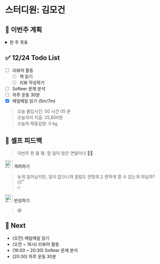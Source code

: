 # 스터디원: 김모건

## 🚀 이번주 계획

<details>
  <summary>한 주 목표</summary>

      - (0/1) 캐치테이블 지원
      - (1/6) Softeer 문제 분석
      - (0/6) 이력서에 넣을 Pain Point 뽑기
      - (1/6) 리뷰어 활동하기
      - (1/6) 하루 운동 30분
      - 이번 주 총 지출: 0 원

> 평균 달성률 00 %

</details>

## ✅ 12/24 Todo List

- [ ] 리뷰어 활동
  - [ ] 책 읽기
  - [ ] 리뷰 작성하기
- [ ] Softeer 문제 분석
- [ ] 하루 운동 30분
- [x] 매일메일 읽기 (5m/7m)

> 오늘 몰입시간: 00 시간 05 분<br>
> 오늘까지 지출: 25,800원 <br>
> 오늘의 체중감량: 0 kg

## 🎉 셀프 피드백

> 이번주 한 줄 평: 할 일이 많은 연말이다 🎄🎅

<img src="https://raw.githubusercontent.com/Tarikul-Islam-Anik/Animated-Fluent-Emojis/master/Emojis/Smilies/Hugging%20Face.png" alt="Hugging Face" width="25" height="25"> 격려하기</img>

> 늦게 일어났지만, 일이 없으니까 알람도 안맞추고 편하게 잘 수 있는게 아닐까? 😴 <br>
> 🔥<br>

<img src="https://raw.githubusercontent.com/Tarikul-Islam-Anik/Animated-Fluent-Emojis/master/Emojis/Smilies/Face%20with%20Monocle.png" alt="Face with Monocle" width="25" height="25"> 반성하기</img>

> 😆<br>

## 🌱 Next

- (오전) 매일메일 읽기
- (오전 ~ 16시) 리뷰어 활동
- (16:00 ~ 20:30) Softeer 문제 분석
- (20:30) 하루 운동 30분

